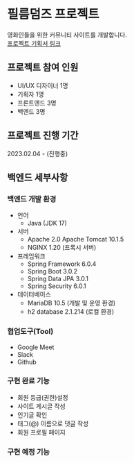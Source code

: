 # 필름덤즈 프로젝트

영화인들을 위한 커뮤니티 사이트를 개발합니다.<br/>
[프로젝트 기획서 링크](https://letspl.me/project/736)

## 프로젝트 참여 인원

* UI/UX 디자이너 1명
* 기획자 1명
* 프론트엔드 3명
* 백엔드 3명

## 프로젝트 진행 기간

2023.02.04 - (진행중)

## 백엔드 세부사항

### 백엔드 개발 환경
* 언어
  * Java (JDK 17)
* 서버
   * Apache 2.0 Apache Tomcat 10.1.5
   * NGINX 1.20 (프록시 서버)
* 프레임워크
  * Spring Framework 6.0.4
  * Spring Boot 3.0.2
  * Spring Data JPA 3.0.1
  * Spring Security 6.0.1
* 데이터베이스
  * MariaDB 10.5 (개발 및 운영 환경)
  * h2 database 2.1.214 (로컬 환경)
  
### 협업도구(Tool)

* Google Meet
* Slack
* Github

### 구현 완료 기능

* 회원 등급(권한)설정
* 사이트 게시글 작성
* 인기글 확인
* 태그(@) 이름으로 댓글 작성
* 회원 프로필 페이지

### 구현 예정 기능





